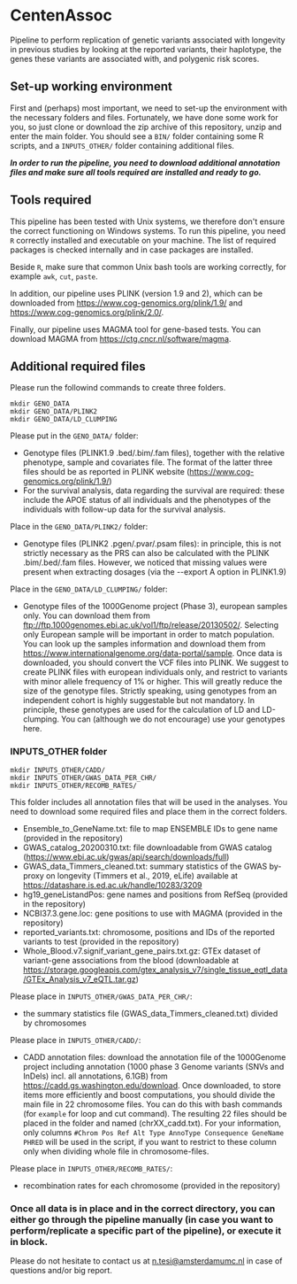 # CentenAssoc
Pipeline to perform replication of genetic variants associated with longevity in previous studies by looking at the reported variants, their haplotype, the genes these variants are associated with, and polygenic risk scores.

## Set-up working environment
First and (perhaps) most important, we need to set-up the environment with the necessary folders and files. Fortunately, we have done some work for you, so just clone or download the zip archive of this repository, unzip and enter the main folder. You should see a `BIN/` folder containing some R scripts, and a `INPUTS_OTHER/` folder containing additional files. 

***In order to run the pipeline, you need to download additional annotation files and make sure all tools required are installed and ready to go.***

## Tools required
This pipeline has been tested with Unix systems, we therefore don't ensure the correct functioning on Windows systems. To run this pipeline, you need `R` correctly installed and executable on your machine. The list of required packages is checked internally and in case packages are installed.

Beside `R`, make sure that common Unix bash tools are working correctly, for example `awk`, `cut`, `paste`.

In addition, our pipeline uses PLINK (version 1.9 and 2), which can be downloaded from https://www.cog-genomics.org/plink/1.9/ and https://www.cog-genomics.org/plink/2.0/.

Finally, our pipeline uses MAGMA tool for gene-based tests. You can download MAGMA from https://ctg.cncr.nl/software/magma.

## Additional required files
Please run the followind commands to create three folders.
```
mkdir GENO_DATA
mkdir GENO_DATA/PLINK2
mkdir GENO_DATA/LD_CLUMPING
```
Please put in the `GENO_DATA/` folder:
- Genotype files (PLINK1.9 .bed/.bim/.fam files), together with the relative phenotype, sample and covariates file. The format of the latter three files should be as reported in PLINK website (https://www.cog-genomics.org/plink/1.9/)
- For the survival analysis, data regarding the survival are required: these include the APOE status of all individuals and the phenotypes of the individuals with follow-up data for the survival analysis. 

Place in the `GENO_DATA/PLINK2/` folder:
- Genotype files (PLINK2 .pgen/.pvar/.psam files): in principle, this is not strictly necessary as the PRS can also be calculated with the PLINK .bim/.bed/.fam files. However, we noticed that missing values were present when extracting dosages (via the --export A option in PLINK1.9)

Place in the `GENO_DATA/LD_CLUMPING/` folder:
- Genotype files of the 1000Genome project (Phase 3), european samples only. You can download them from ftp://ftp.1000genomes.ebi.ac.uk/vol1/ftp/release/20130502/. Selecting only European sample will be important in order to match population. You can look up the samples information and download them from https://www.internationalgenome.org/data-portal/sample. Once data is downloaded, you should convert the VCF files into PLINK. We suggest to create PLINK files with european individuals only, and restrict to variants with minor allele frequency of 1% or higher. This will greatly reduce the size of the genotype files. Strictly speaking, using genotypes from an independent cohort is highly suggestable but not mandatory. In principle, these genotypes are used for the calculation of LD and LD-clumping. You can (although we do not encourage) use your genotypes here.

### INPUTS_OTHER folder
```
mkdir INPUTS_OTHER/CADD/
mkdir INPUTS_OTHER/GWAS_DATA_PER_CHR/
mkdir INPUTS_OTHER/RECOMB_RATES/
```
This folder includes all annotation files that will be used in the analyses. You need to download some required files and place them in the correct folders.
- Ensemble_to_GeneName.txt: file to map ENSEMBLE IDs to gene name (provided in the repository)
- GWAS_catalog_20200310.txt: file downloadable from GWAS catalog (https://www.ebi.ac.uk/gwas/api/search/downloads/full)
- GWAS_data_Timmers_cleaned.txt: summary statistics of the GWAS by-proxy on longevity (Timmers et al., 2019, eLife) available at https://datashare.is.ed.ac.uk/handle/10283/3209
- hg19_geneListandPos: gene names and positions from RefSeq (provided in the repository)
- NCBI37.3.gene.loc: gene positions to use with MAGMA (provided in the repository)
- reported_variants.txt: chromosome, positions and IDs of the reported variants to test (provided in the repository)
- Whole_Blood.v7.signif_variant_gene_pairs.txt.gz: GTEx dataset of variant-gene associations from the blood (downloadable at https://storage.googleapis.com/gtex_analysis_v7/single_tissue_eqtl_data/GTEx_Analysis_v7_eQTL.tar.gz)

Please place in `INPUTS_OTHER/GWAS_DATA_PER_CHR/`:
- the summary statistics file (GWAS_data_Timmers_cleaned.txt) divided by chromosomes

Please place in `INPUTS_OTHER/CADD/`:
- CADD annotation files: download the annotation file of the 1000Genome project including annotation (1000 phase 3 Genome variants (SNVs and InDels) incl. all annotations, 6.1GB) from https://cadd.gs.washington.edu/download. Once downloaded, to store items more efficiently and boost computations, you should divide the main file in 22 chromosome files. You can do this with bash commands (for `example` for loop and cut command). The resulting 22 files should be placed in the folder and named (chrXX_cadd.txt). For your information, only columns `#Chrom Pos Ref Alt Type AnnoType Consequence GeneName PHRED` will be used in the script, if you want to restrict to these column only when dividing whole file in chromosome-files.

Please place in `INPUTS_OTHER/RECOMB_RATES/`:
- recombination rates for each chromosome (provided in the repository)

### Once all data is in place and in the correct directory, you can either go through the pipeline manually (in case you want to perform/replicate a specific part of the pipeline), or execute it in block.

Please do not hesitate to contact us at n.tesi@amsterdamumc.nl in case of questions and/or big report.
